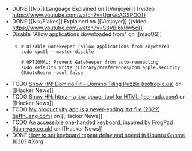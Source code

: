 - DONE [[Nix]] Language Explained on [[Vimjoyer]]
  {{video https://www.youtube.com/watch?v=UgrwoAGSPOQ}}
- DONE [[Nix/Flakes]] Explained on [[Vimjoyer]]
  {{video https://www.youtube.com/watch?v=S3VBi6kHw5c}}
- Disable "Allow applications downloaded from" on [[macOS]]
	- ```shell
	  # Disable Gatekeeper (allow applications from anywhere)
	  sudo spctl --master-disable
	  
	  # OPTIONAL: Prevent Gatekeeper from auto-reenabling
	  sudo defaults write /Library/Preferences/com.apple.security GKAutoRearm -bool false
	  ```
- TODO [Show HN: Domino Fit – Domino Tiling Puzzle (isotropic.us)](https://news.ycombinator.com/item?id=39420966) on [[Hacker News]]
- TODO [Show HN: htmz – a low power tool for HTML (leanrada.com)](https://news.ycombinator.com/item?id=39429370) on [[Hacker News]]
- TODO [My productivity app is a never-ending .txt file (2022) (jeffhuang.com)](https://news.ycombinator.com/item?id=39432876) on [[Hacker News]]
- TODO [An accessible one-handed keyboard, inspired by FrogPad (kianryan.co.uk)](https://news.ycombinator.com/item?id=39418810) on [[Hacker News]]
- DONE [How to set keyboard repeat delay and speed in Ubuntu Gnome 16.10?](https://askubuntu.com/a/1014269) #Xorg
  ```shell
  ```